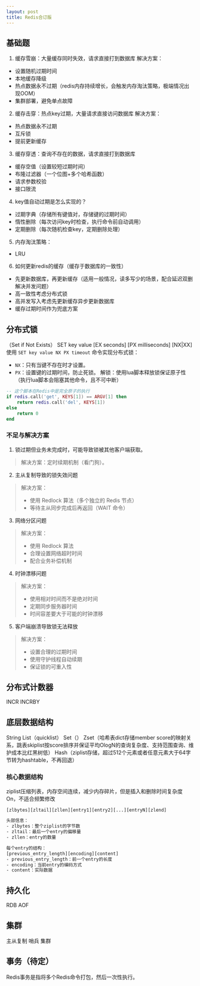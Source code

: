 ```yaml
---
layout: post
title: Redis合订版
---
```

## 基础题
1. 缓存雪崩：大量缓存同时失效，请求直接打到数据库
解决方案：
- 设置随机过期时间
- 本地缓存降级
- 热点数据永不过期（redis内存持续增长，会触发内存淘汰策略，极端情况出现OOM）
- 集群部署，避免单点故障

2. 缓存击穿：热点key过期，大量请求直接访问数据库
解决方案：
- 热点数据永不过期
- 互斥锁
- 提前更新缓存

3. 缓存穿透：查询不存在的数据，请求直接打到数据库
- 缓存空值（设置较短过期时间）
- 布隆过滤器（一个位图+多个哈希函数）
- 请求参数校验
- 接口限流

4. key值自动过期是怎么实现的？
- 过期字典（存储所有键值对，存储键的过期时间）
- 惰性删除（每次访问key时检查，执行命令前自动调用）
- 定期删除（每次随机检查key，定期删除处理）

5. 内存淘汰策略：
- LRU

6. 如何更新redis的缓存（缓存于数据库的一致性）
- 先更新数据库，再更新缓存（适用一般情况，读多写少的场景，配合延迟双删解决并发问题）
- 高一致性考虑分布式锁
- 高并发写入考虑先更新缓存异步更新数据库
- 缓存过期时间作为兜底方案

## 分布式锁
（Set if Not Exists）
SET key value [EX seconds] [PX milliseconds] [NX|XX]
  使用 `SET key value NX PX timeout` 命令实现分布式锁：
  - `NX`：只有当键不存在时才设置。
  - `PX`：设置键的过期时间，防止死锁。
  解锁：使用lua脚本释放锁保证原子性（执行lua脚本会阻塞其他命令，且不可中断）
```lua
-- 这个脚本在Redis中是完全原子的执行
if redis.call('get', KEYS[1]) == ARGV[1] then
    return redis.call('del', KEYS[1])
else
    return 0
end
```
### 不足与解决方案
1. 锁过期但业务未完成时，可能导致锁被其他客户端获取。
> 解决方案：定时续期机制（看门狗）。

2. 主从复制导致的锁失效问题
> 解决方案：
> - 使用 Redlock 算法（多个独立的 Redis 节点）
> - 等待主从同步完成后再返回（WAIT 命令）

3. 网络分区问题
> 解决方案：
> - 使用 Redlock 算法
> - 合理设置网络超时时间
> - 配合业务补偿机制

4. 时钟漂移问题
> 解决方案：
> - 使用相对时间而不是绝对时间
> - 定期同步服务器时间
> - 时间容差要大于可能的时钟漂移

5. 客户端崩溃导致锁无法释放
> 解决方案：
> - 设置合理的过期时间
> - 使用守护线程自动续期
> - 保证锁的可重入性

## 分布式计数器
INCR
INCRBY

## 底层数据结构
String
List（quicklist）
Set（）
Zset（哈希表dict存储member score的映射关系，跳表skiplist按score排序并保证平均OlogN的查询复杂度、支持范围查询、维护成本比红黑树低）
Hash（ziplist存储，超过512个元素或者任意元素大于64字节转为hashtable，不再回退）
### 核心数据结构
ziplist压缩列表，内存空间连续，减少内存碎片，但是插入和删除时间复杂度On，不适合频繁修改
```txt
[zlbytes][zltail][zllen][entry1][entry2][...][entryN][zlend]

头部信息：
- zlbytes：整个ziplist的字节数
- zltail：最后一个entry的偏移量
- zllen：entry的数量

每个entry的结构：
[previous_entry_length][encoding][content]
- previous_entry_length：前一个entry的长度
- encoding：当前entry的编码方式
- content：实际数据
```

## 持久化
RDB
AOF

## 集群
主从复制
哨兵
集群

## 事务（待定）
Redis事务是指将多个Redis命令打包，然后一次性执行。